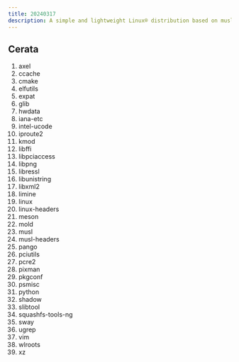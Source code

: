 ```yaml
---
title: 20240317
description: A simple and lightweight Linux® distribution based on musl libc and toybox
---
```


## Cerata
1. axel
2. ccache
3. cmake
4. elfutils
5. expat
6. glib
7. hwdata
8. iana-etc
9. intel-ucode
10. iproute2
11. kmod
12. libffi
13. libpciaccess
14. libpng
15. libressl
16. libunistring
17. libxml2
18. limine
19. linux
20. linux-headers
21. meson
22. mold
23. musl
24. musl-headers
25. pango
26. pciutils
27. pcre2
28. pixman
29. pkgconf
30. psmisc
31. python
32. shadow
33. slibtool
34. squashfs-tools-ng
35. sway
36. ugrep
37. vim
38. wlroots
39. xz
